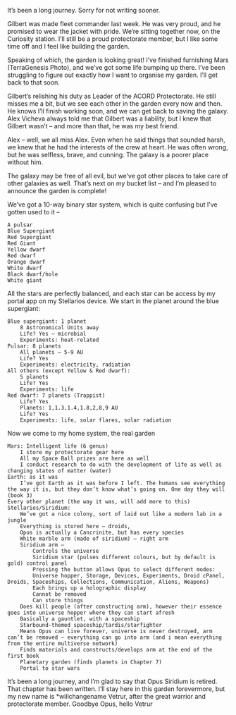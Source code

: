 

It’s been a long journey. Sorry for not writing sooner.

Gilbert was made fleet commander last week. He was very proud, and he promised to wear the jacket with pride. We’re sitting together now, on the Curiosity station. I’ll still be a proud protectorate member, but I like some time off and I feel like building the garden.

Speaking of which, the garden is looking great! I’ve finished furnishing Mars (TerraGenesis Photo), and we’ve got some life bumping up there. I’ve been struggling to figure out exactly how I want to organise my garden. I’ll get back to that soon.

Gilbert’s relishing his duty as Leader of the ACORD Protectorate. He still misses me a bit, but we see each other in the garden every now and then. He knows I’ll finish working soon, and we can get back to saving the galaxy. Alex Vicheva always told me that Gilbert was a liability, but I knew that Gilbert wasn’t – and more than that, he was my best friend.

Alex –  well, we all miss Alex. Even when he said things that sounded harsh, we knew that he had the interests of the crew at heart. He was often wrong, but he was selfless, brave, and cunning. The galaxy is a poorer place without him.

The galaxy may be free of all evil, but we’ve got other places to take care of other galaxies as well. That’s next on my bucket list – and I’m pleased to announce the garden is complete!

We’ve got a 10-way binary star system, which is quite confusing but I’ve gotten used to it –

    A pulsar
    Blue Supergiant
    Red Supergiant
    Red Giant
    Yellow dwarf
    Red dwarf
    Orange dwarf
    White dwarf
    Black dwarf/hole
    White giant

All the stars are perfectly balanced, and each star can be access by my portal app on my Stellarios device. We start in the planet around the blue supergiant:

    Blue supergiant: 1 planet
        8 Astronomical Units away
        Life? Yes – microbial
        Experiments: heat-related
    Pulsar: 8 planets
        All planets – 5-9 AU
        Life? Yes
        Experiments: electricity, radiation
    All others (except Yellow & Red dwarf):
        5 planets
        Life? Yes
        Experiments: life
    Red dwarf: 7 planets (Trappist)
        Life? Yes
        Planets: 1,1.3,1.4,1.8,2,8,9 AU
        Life? Yes
        Experiments: life, solar flares, solar radiation

Now we come to my home system, the real garden

    Mars: Intelligent life (6 genus)
        I store my protectorate gear here
        All my Space Ball prizes are here as well
        I conduct research to do with the development of life as well as changing states of matter (water)
    Earth: as it was
        I’ve got Earth as it was before I left. The humans see everything the way it is, but they don’t know what’s going on. One day they will (book 3)
    Every other planet (the way it was, will add more to this)
    Stellarios/Siridium:
        We’ve got a nice colony, sort of laid out like a modern lab in a jungle
        Everything is stored here – droids,
        Opus is actually a Cancrinite, but has every species
        White marble arm (made of siridium) – right arm
        Siridium arm –
            Controls the universe
            Siridium star (pulses different colours, but by default is gold) control panel
            Pressing the button allows Opus to select different modes:
            Universe hopper, Storage, Devices, Experiments, Droid cPanel, Droids, Spaceships, Collections, Communication, Aliens, Weapons)
            Each brings up a holographic display
            Cannot be removed
            Can store things
        Does kill people (after constructing arm), however their essence goes into universe hopper where they can start afresh
        Basically a gauntlet, with a spaceship
        Starbound-themed spaceship/tardis/starfighter
        Means Opus can live forever, universe is never destroyed, arm can’t be removed – everything can go into arm (and i mean everything from the entire multiverse network)
        Finds materials and constructs/develops arm at the end of the first book
        Planetary garden (finds planets in Chapter 7)
        Portal to star wars

It’s been a long journey, and I’m glad to say that Opus Siridium is retired. That chapter has been written. I’ll stay here in this garden forevermore, but my new name is *willchangename Vetrur, after the great warrior and protectorate member. Goodbye Opus, hello Vetrur

